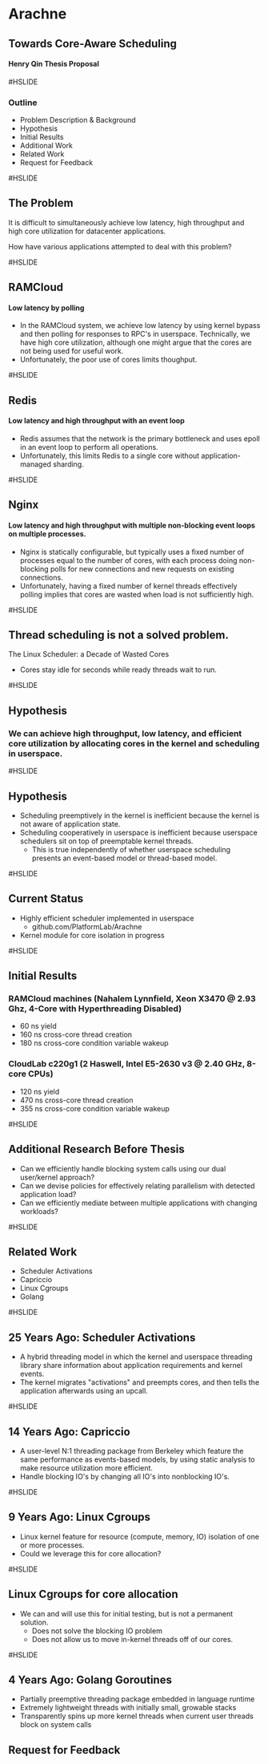 # Arachne
## Towards Core-Aware Scheduling
#### Henry Qin Thesis Proposal

#HSLIDE

### Outline
 - Problem Description & Background
 - Hypothesis
 - Initial Results
 - Additional Work
 - Related Work
 - Request for Feedback

#HSLIDE

## The Problem

It is difficult to simultaneously achieve low latency, high throughput and high
core utilization for datacenter applications.

How have various applications attempted to deal with this problem?

#HSLIDE

##  RAMCloud
#### Low latency by polling
 - In the RAMCloud system, we achieve low latency by using kernel bypass and
   then polling for responses to RPC's in userspace.  Technically, we have high
   core utilization, although one might argue that the cores are not being used
   for useful work.
 - Unfortunately, the poor use of cores limits thoughput.

#HSLIDE

## Redis
#### Low latency and high throughput with an event loop
 - Redis assumes that the network is the primary bottleneck and uses epoll in
   an event loop to perform all operations.
 - Unfortunately, this limits Redis to a single core without
   application-managed sharding.

#HSLIDE

## Nginx
#### Low latency and high throughput with multiple non-blocking event loops on multiple processes.
 - Nginx is statically configurable, but typically uses a fixed number of
   processes equal to the number of cores, with each process doing non-blocking
   polls for new connections and new requests on existing connections.
 - Unfortunately, having a fixed number of kernel threads effectively polling
   implies that cores are wasted when load is not sufficiently high.

#HSLIDE

## Thread scheduling is not a solved problem.

The Linux Scheduler: a Decade of Wasted Cores
 - Cores stay idle for seconds while ready threads wait to run.

#HSLIDE

## Hypothesis
### We can achieve high throughput, low latency, and efficient core utilization by allocating cores in the kernel and scheduling in userspace.

#HSLIDE

## Hypothesis

 - Scheduling preemptively in the kernel is inefficient because the kernel is
   not aware of application state.
 - Scheduling cooperatively in userspace is inefficient because userspace
   schedulers sit on top of preemptable kernel threads.
    - This is true independently of whether userspace scheduling presents an
      event-based model or thread-based model.

#HSLIDE

## Current Status
 - Highly efficient scheduler implemented in userspace
    - github.com/PlatformLab/Arachne
 - Kernel module for core isolation in progress

#HSLIDE

## Initial Results
### RAMCloud machines (Nahalem Lynnfield, Xeon X3470 @ 2.93 Ghz, 4-Core with Hyperthreading Disabled)
 - 60 ns yield
 - 160 ns cross-core thread creation
 - 180 ns cross-core condition variable wakeup

### CloudLab c220g1 (2 Haswell, Intel E5-2630 v3 @ 2.40 GHz, 8-core CPUs)
 - 120 ns yield
 - 470 ns cross-core thread creation
 - 355 ns cross-core condition variable wakeup

#HSLIDE

## Additional Research Before Thesis
 - Can we efficiently handle blocking system calls using our dual user/kernel
   approach?
 - Can we devise policies for effectively relating parallelism with detected
   application load?
 - Can we efficiently mediate between multiple applications with changing
   workloads?

#HSLIDE

## Related Work
 - Scheduler Activations
 - Capriccio
 - Linux Cgroups
 - Golang

#HSLIDE

## 25 Years Ago: Scheduler Activations
 - A hybrid threading model in which the kernel and userspace threading library
   share information about application requirements and kernel events.
 - The kernel migrates "activations" and preempts cores, and then tells the
   application afterwards using an upcall.

#HSLIDE

## 14 Years Ago: Capriccio

 - A user-level N:1 threading package from Berkeley which feature the same
   performance as events-based models, by using static analysis to make
   resource utilization more efficient.
 - Handle blocking IO's by changing all IO's into nonblocking IO's.

#HSLIDE

## 9 Years Ago: Linux Cgroups

 - Linux kernel feature for resource (compute, memory, IO) isolation of one or
   more processes.
 - Could we leverage this for core allocation?

#HSLIDE

## Linux Cgroups for core allocation

 - We can and will use this for initial testing, but is not a permanent solution.
   - Does not solve the blocking IO problem
   - Does not allow us to move in-kernel threads off of our cores.

#HSLIDE

## 4 Years Ago: Golang Goroutines

 - Partially preemptive threading package embedded in language runtime
 - Extremely lightweight threads with initially small, growable stacks
 - Transparently spins up more kernel threads when current user threads block
   on system calls

## Request for Feedback
